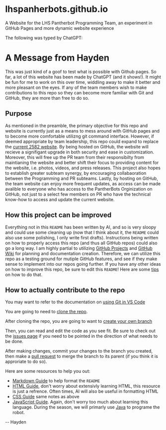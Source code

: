 # lhspanherbots.github.io
A Website for the LHS Pantherbot Programming Team, an experiment in GitHub Pages and more dynamic website experience

The following was typed by ChatGPT: 


# A Message from Hayden

This was just kind of a goof to test what is possible with Github pages. So far, a lot of this website has been made by ChatGPT (and it shows!). It might be fun for me to work on this over time, widdling away to make it better and more pleasant on the eyes. If any of the team members wish to make contributions to this repo so they can become more familiar with Git and GitHub, they are more than free to do so. 

## Purpose

As mentioned in the preamble, the primary objective for this repo and website is currently just as a means to mess around with GitHub pages and to become more comfortable utilizng git command interface. However, if deemed appropriate by team leadership, this repo could expand to replace the [current 2582 website](http://lufkinpantherbots.com/). By being hosted on GitHub, the website will recieve a signifigant upgrade in both security and ease in customization. Moreover, this will free up the PR team from their responsibilty from maintianing the website and better shift their focus to providing content for the website, i.e. photos, videos, and press releases. This project also hopes to establish greater subteam synergy, by encouraging collabaoration between the Programming and PR subteams. Lastly, by hosting on GitHub, the team website can enjoy more frequent updates, as access can be made avalible to everyone who has access to the PantherBots Orginization on GitHub, not just to a select few members on PR who have the technical know-how to access and update the current website. 

## How this project can be improved

Everything not in this ``README`` has been written by AI, and so is very sloopy and could use some cleaning up (now that I think about it, the `README` could also use some polishing, I only write first drafts). Instructions being written on how to properly access this repo (and thus all GitHub repos) could also go a long way. I am highly partial to utilizing [GitHub Projects](https://docs.github.com/en/issues/planning-and-tracking-with-projects/learning-about-projects/about-projects) and [GitHub Wiki](https://docs.github.com/en/communities/documenting-your-project-with-wikis/about-wikis) for planning and documentation creation. Therefore, we can utilize this repo as a testing ground for mutiple GitHub features, and see if they make sense to implement into our repos going further. If you have any other ideas on how to improve this repo, be sure to edit this `README`! Here are some [tips](https://www.markdownlang.com/basic/overview.html) on how to do that.

## How to actually contribute to the repo

You may want to refer to the documentation on [using Git in VS Code](https://github.com/LHSPantherbots/lhspantherbots.github.io/wiki/Basics-to-using-Git-in-VSCode)

You are going to need to [clone the repo](https://docs.github.com/en/repositories/creating-and-managing-repositories/cloning-a-repository).

After cloning the repo, you are going to want to [create your own branch](https://code.visualstudio.com/docs/sourcecontrol/overview#_branches-and-tags)

Then, you can read and edit the code as you see fit. Be sure to check out the [issues page](https://github.com/LHSPantherbots/lhspantherbots.github.io/issues) if you need to be pointed in the direction of what needs to be done.

After making changes, commit your changes to the branch you created, then make a [pull request](https://docs.github.com/en/pull-requests/collaborating-with-pull-requests/proposing-changes-to-your-work-with-pull-requests/about-pull-requests) to merge the branch to its parent (if you think it is approriate to do so).

Here are some resources to help you out:
* [Markdown Guide](https://www.markdownguide.org/cheat-sheet/) to help format the `README`
* [HTML Guide](https://www.w3schools.com/html/), don't worry about extensivly learning HTML, this resource is just a refrence. Often times, AI will also be useful in formatting HTML
* [CSS Guide](https://www.w3schools.com/css/) same notes as above
* [JavaScript Guide](https://www.w3schools.com/js/). Again, don't worry too much about learning this language. During the season, we will primarly use [Java](https://www.w3schools.com/java/) to programe the robot.


-- Hayden

<!--
This is a markdown comment, it will not be displayed in the final render! BTHO everyone, thanks and gig'em!


As of the last update
Texas A&M  : 7-0
t.u.       : 5-2
-->